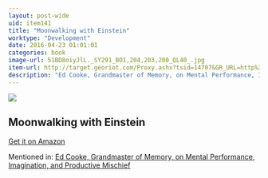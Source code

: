 ```yaml
---
layout: post-wide
uid: item141
title: "Moonwalking with Einstein"
worktype: "Development"
date: 2016-04-23 01:01:01
categories: book
image-url: 51BD8oiyJlL._SY291_BO1,204,203,200_QL40_.jpg
item-url: http://target.georiot.com/Proxy.ashx?tsid=14707&GR_URL=http%3A%2F%2Fwww.amazon.com%2FMoonwalking-Einstein-Science-Remembering-Everything%2Fdp%2F0143120530%2F
description: "Ed Cooke, Grandmaster of Memory, on Mental Performance, Imagination, and Productive Mischief"
---
```

<a href="http://target.georiot.com/Proxy.ashx?tsid=14707&GR_URL=http%3A%2F%2Fwww.amazon.com%2FMoonwalking-Einstein-Science-Remembering-Everything%2Fdp%2F0143120530%2F" target="blank"><img src="../../../../img/thumbs/51BD8oiyJlL._SY291_BO1,204,203,200_QL40_.jpg" class="prod-img"></a>
<h2>Moonwalking with Einstein</h2>
<p><a href="http://target.georiot.com/Proxy.ashx?tsid=14707&GR_URL=http%3A%2F%2Fwww.amazon.com%2FMoonwalking-Einstein-Science-Remembering-Everything%2Fdp%2F0143120530%2F" target="blank">Get it on Amazon</a><p>
<p>Mentioned in: <a href="http://fourhourworkweek.com/2014/12/30/ed-cooke/" target="blank">Ed Cooke, Grandmaster of Memory, on Mental Performance, Imagination, and Productive Mischief</a></p>
